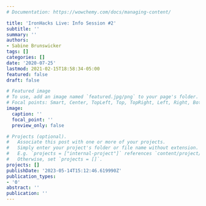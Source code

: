 ```yaml
---
# Documentation: https://wowchemy.com/docs/managing-content/

title: 'IronHacks Live: Info Session #2'
subtitle: ''
summary: ''
authors:
- Sabine Brunswicker
tags: []
categories: []
date: '2020-07-25'
lastmod: 2021-02-15T18:58:34-05:00
featured: false
draft: false

# Featured image
# To use, add an image named `featured.jpg/png` to your page's folder.
# Focal points: Smart, Center, TopLeft, Top, TopRight, Left, Right, BottomLeft, Bottom, BottomRight.
image:
  caption: ''
  focal_point: ''
  preview_only: false

# Projects (optional).
#   Associate this post with one or more of your projects.
#   Simply enter your project's folder or file name without extension.
#   E.g. `projects = ["internal-project"]` references `content/project/deep-learning/index.md`.
#   Otherwise, set `projects = []`.
projects: []
publishDate: '2023-05-14T15:12:46.619990Z'
publication_types:
- '0'
abstract: ''
publication: ''
---
```

